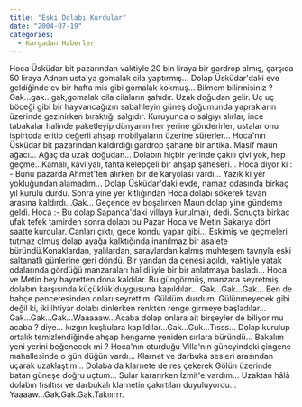 ```yaml
---
title: "Eski Dolabı Kurdular"
date: "2004-07-19"
categories: 
  - Kargadan Haberler
---
```


Hoca Üsküdar bit pazarından vaktiyle 20 bin liraya bir gardrop almış, çarşıda 50 liraya Adnan usta'ya gomalak cila yaptırmış... Dolap Üsküdar'daki eve geldiğinde ev bir hafta mis gibi gomalak kokmuş... Bilmem bilirmisiniz ? Gak...gak...gak,gomalak cila cilaların şahıdır. Uzak doğudan gelir. Uç uç böceği gibi bir hayvancağızın sabahleyin güneş doğumunda yaprakların üzerinde gezinirken bıraktığı salgıdır. Kuruyunca o salgıyı alırlar, ince tabakalar halinde paketleyip dünyanın her yerine gönderirler, ustalar onu ispirtoda eritip değerli ahşap mobilyaların üzerine sürerler... Hoca'nın Üsküdar bit pazarından kaldırdığı gardrop şahane bir antika. Masif maun ağacı... Ağaç da uzak doğudan... Dolabın hiçbir yerinde çakılı çivi yok, hep geçme...Kamalı, kavilyalı, tahta kelepçeli bir ahşap şaheseri... Hoca diyor ki : - Bunu pazarda Ahmet'ten alırken bir de karyolası vardı... Yazık ki yer yokluğundan alamadım... Dolap Üsküdar'daki evde, namaz odasında birkaç yıl kurulu durdu. Sonra yine yer kıtlığından Hoca dolabı sökerek tavan arasına kaldırdı...Gak... Geçende ev boşalırken Maun dolap yine gündeme geldi. Hoca :- Bu dolap Sapanca'daki villaya kurulmalı, dedi. Sonuçta birkaç ufak tefek tamirden sonra dolabı bu Pazar Hoca ve Metin Sakarya dört saatte kurdular. Canları çıktı, gece kondu yapar gibi... Eskimiş ve geçmeleri tutmaz olmuş dolap ayağa kalktığında inanılmaz bir asalete büründü.Konaklardan, yalılardan, saraylardan kalmış muhteşem tavrıyla eski saltanatlı günlerine geri döndü. Bir yandan da çenesi açıldı, vaktiyle yatak odalarında gördüğü manzaraları hal diliyle bir bir anlatmaya başladı... Hoca ve Metin bey hayretten dona kaldılar. Bu güngörmüş, manzara seyretmiş dolabın karşısında küçüklük duygusuna kapıldılar... Gak...Gak...Gak... Ben de bahçe penceresinden onları seyrettim. Güldüm durdum. Gülünmeyecek gibi değil ki, iki ihtiyar dolabı dinlerken renkten renge girmeye başladılar... Gak...Gak...Gak...Waaaaaw...Acaba dolap onlara ait birşeyler de biliyor mu acaba ? diye... kızgın kuşkulara kapıldılar...Gak...Guk...Tısss... Dolap kurulup ortalık temizlendiğinde ahşap hengame yeniden sırlara büründü... Bakalım yeni yerini beğenecek mi ? Hoca'nın oturduğu Villa'nın güneyindeki çingene mahallesinde o gün düğün vardı... Klarnet ve darbuka sesleri arasından uçarak uzaklaştım... Dolaba da klarnete de res çekerek Gölün üzerinde batan güneşe doğru uçtum... Sular kararırken İzmit'e vardım... Uzaktan hâlâ dolabın fısıltısı ve darbukalı klarnetin çakırtıları duyuluyordu... Yaaaaw...Gak.Gak.Gak.Takııırrr.
